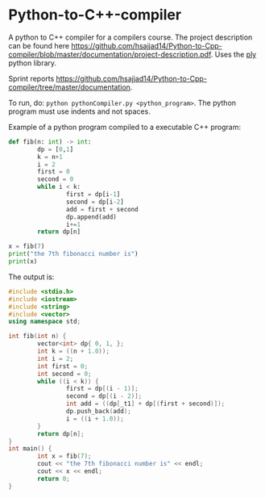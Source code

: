 # Python-to-C++-compiler
A python to C++ compiler for a compilers course. The project description can be found here https://github.com/hsajjad14/Python-to-Cpp-compiler/blob/master/documentation/project-description.pdf. Uses the [ply](https://www.dabeaz.com/ply/) python library.

Sprint reports https://github.com/hsajjad14/Python-to-Cpp-compiler/tree/master/documentation.

To run, do: `python pythonCompiler.py <python_program>`. The python program must use indents and not spaces.

Example of a python program compiled to a executable C++ program:
```python
def fib(n: int) -> int:
        dp = [0,1]
        k = n+1
        i = 2
        first = 0
        second = 0
        while i < k:
                first = dp[i-1]
                second = dp[i-2]
                add = first + second
                dp.append(add)
                i+=1
        return dp[n]

x = fib(7)
print("the 7th fibonacci number is")
print(x)
```
The output is:
```cpp
#include <stdio.h>
#include <iostream>
#include <string>
#include <vector>
using namespace std;

int fib(int n) {
        vector<int> dp{ 0, 1, };
        int k = ((n + 1.0));
        int i = 2;
        int first = 0;
        int second = 0;
        while ((i < k)) {
                first = dp[(i - 1)];
                second = dp[(i - 2)];
                int add = ((dp[_t1] + dp[(first + second)]);
                dp.push_back(add);
                i = ((i + 1.0));
        }
        return dp[n];
}
int main() {
        int x = fib(7);
        cout << "the 7th fibonacci number is" << endl;
        cout << x << endl;
        return 0;
}
```

